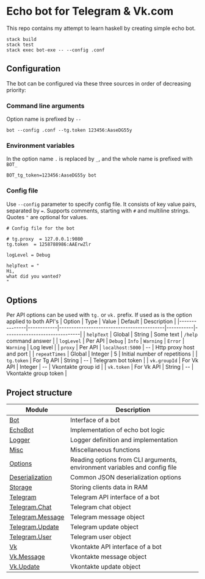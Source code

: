 # Echo bot for Telegram & Vk.com
This repo contains my attempt to learn haskell by creating simple echo bot.
```shell
stack build
stack test
stack exec bot-exe -- --config .conf
```

## Configuration
The bot can be configured via these three sources in order of decreasing priority:
### Command line arguments
Option name is prefixed by `--`
```shell
bot --config .conf --tg.token 123456:AaseDG55y
```
### Environment variables
In the option name `.` is replaced by `_`, and the whole name is prefixed with `BOT_`
```shell
BOT_tg_token=123456:AaseDG55y bot
```
### Config file
Use `--config` parameter to specify config file. It consists of key value pairs, separated by `=`. Supports comments, starting with `#` and multiline strings. Quotes `"` are optional for values.
```
# Config file for the bot

# tg.proxy  = 127.0.0.1:9080
tg.token  = 1258788986:AAErwZlr

logLevel = Debug

helpText = "
Hi,
what did you wanted?
"
```

## Options
Per API options can be used with `tg.` or `vk.` prefix. If used as is the option applied to both API's
| Option        | Type       | Value                                     | Default   | Description                   |
|---------------|------------|-------------------------------------------|-----------|-------------------------------|
| `helpText`    | Global     | String                                    | Some text | `/help` command answer        |
| `logLevel`    | Per API    | `Debug` \| `Info` \| `Warning` \| `Error` | `Warning` | Log level                     |
| `proxy`       | Per API    | `localhost:5000`                          | --        | Http proxy host and port      |
| `repeatTimes` | Global     | Integer                                   | 5         | Initial number of repetitions |
| `tg.token`    | For Tg API | String                                    | --        | Telegram bot token            |
| `vk.groupId`  | For Vk API | Integer                                   | --        | Vkontakte group id            |
| `vk.token`    | For Vk API | String                                    | --        | Vkontakte group token         |

## Project structure
| Module                                      | Description                                                               |
|---------------------------------------------|---------------------------------------------------------------------------|
| [Bot](src/Bot.hs)                           | Interface of a bot                                                        |
| [EchoBot](src/EchoBot.hs)                   | Implementation of echo bot logic                                          |
| [Logger](src/Logger.hs)                     | Logger definition and implementation                                      |
| [Misc](src/Misc.hs)                         | Miscellaneous functions                                                   |
| [Options](src/Options.hs)                   | Reading options from CLI arguments, environment variables and config file |
| [Deserialization](src/Deserialization.hs)   | Common JSON deserialization options                                       |
| [Storage](src/Storage.hs)                   | Storing clients data in RAM                                               |
| [Telegram](src/Telegram.hs)                 | Telegram API interface of a bot                                           |
| [Telegram.Chat](src/Telegram/Chat.hs)       | Telegram chat object                                                      |
| [Telegram.Message](src/Telegram/Message.hs) | Telegram message object                                                   |
| [Telegram.Update](src/Telegram/Update.hs)   | Telegram update object                                                    |
| [Telegram.User](src/Telegram/User.hs)       | Telegram user object                                                      |
| [Vk](src/Vk.hs)                             | Vkontakte API interface of a bot                                          |
| [Vk.Message](src/Vk/Message.hs)             | Vkontakte message object                                                  |
| [Vk.Update](src/Vk/Update.hs)               | Vkontakte update object                                                   |
